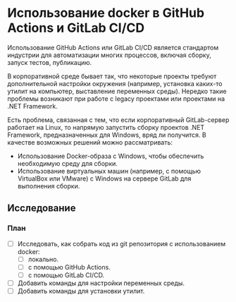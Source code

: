 # Использование docker в GitHub Actions и GitLab CI/CD

Использование GitHub Actions или GitLab CI/CD является стандартом индустрии для автоматизации многих процессов, включая сборку, запуск тестов, публикацию.

В корпоративной среде бывает так, что некоторые проекты требуют дополнительной настройки окружения (например, установка каких-то утилит на компьютер, выставление переменных среды). Нередко такие проблемы возникают при работе с legacy проектами или проектами на .NET Framework.

Есть проблема, связанная с тем, что если корпоративный GitLab-сервер работает на Linux, то напрямую запустить сборку проектов .NET Framework, предназначенных для Windows, вряд ли получится. В качестве возможных решений можно рассматривать:

- Использование Docker-образа с Windows, чтобы обеспечить необходимую среду для сборки.
- Использование виртуальных машин (например, с помощью VirtualBox или VMware) с Windows на сервере GitLab для выполнения сборки.

## Исследование

### План

- [ ] Исследовать, как собрать код из git репозитория с использованием docker:
    - [ ] локально.
    - [ ] с помощью GitHub Actions.
    - [ ] с помощью GitLab CI/CD.
- [ ] Добавить команды для настройки переменных среды.
- [ ] Добавить команды для установки утилит.

